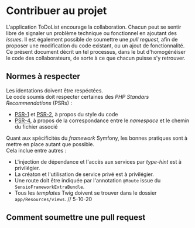 # Contribuer au projet
L'application ToDoList encourage la collaboration.
Chacun peut se sentir libre de signaler un problème technique ou fonctionnel en ajoutant des <i>issues</i>.
Il est également possible de soumettre une <i>pull request</i>, afin de proposer une modification du code existant, ou un ajout de fonctionnalité.
Ce présent document décrit un tel processus, dans le but d'homogénéiser le code des collaborateurs, de sorte à ce que chacun puisse s'y retrouver.
## Normes à respecter
Les identations doivent être respéctées.<br>
Le code soumis doit respecter certaines des <i>PHP Standars Recommendations</i> (PSRs) :
- [PSR-1](https://www.php-fig.org/psr/psr-1/) et [PSR-2](https://www.php-fig.org/psr/psr-2/), à propos du style du code
- [PSR-4](https://www.php-fig.org/psr/psr-4/), à propos de la correspondance entre le <i>namespace</i>
et le chemin du fichier associé

Quant aux spécificités du <i>framework</i> Symfony, les bonnes pratiques sont à mettre en place autant que possible.<br/>
Cela inclue entre autres :
- L'injection de dépendance et l'accès aux services par <i>type-hint</i> est à privilégier.
- La créaton et l'utilisation de service privé est à privilégier.
- Une route doit être indiquée par l'annotation `@Route` issue du `SensioFrameworkExtraBundle`.
- Tous les <i>templates</i> Twig doivent se trouver dans le dossier `app/Resources/views`.
// 5-10-20
## Comment soumettre une pull request
